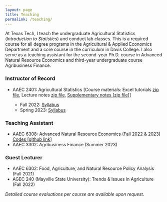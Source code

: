 ```yaml
---
layout: page
title: Teaching
permalink: /teaching/
---
```

At Texas Tech, I teach the undergraduate Agricultural Statistics (*Introduction to Statistics*) and conduct lab classes. This is a required course for all degree programs in the Agricultural & Applied Economics Department and a core course in the curriculum in Davis College. I also serve as a teaching assistant for the second-year Ph.D. course in Advanced Natural Resource Economics and third-year undergraduate course Agribusiness Finance. 

### Instructor of Record<br>
* AAEC 2401: Agricultural Statistics [Course materials: Excel tutorials [zip file](/AAEC%202401%20Excel%20basics%20tutorial.zip), Lecture notes [zip file](https://drive.google.com/file/d/1Tc5J5B58I9RGvWxk6M7FxkVkpjtZIZ6T/view?usp=drive_link), [Supplementary notes [zip file]](https://drive.google.com/file/d/1INle4NswZS4fZQ8Mf7YNjOUysxFO5arz/view?usp=drive_link)] <br> 

    + Fall 2022: [Syllabus](/AAEC2401-001_Syllabus_Fall2022.pdf)
    + Spring 2023: [Syllabus](/AAEC2401-001_Syllabus_Spring2023.pdf)

### Teaching Assistant <br>
* AAEC 6308: Advanced Natural Resource Economics (Fall 2022 & 2023) [Codes [github link]](https://github.com/syedmfuad/aaec6308)
* AAEC 3302: Agribusiness Finance (Summer 2023)

### Guest Lecturer <br> 
* AAEC 6302: Food, Agriculture, and Natural Resource Policy Analysis (Fall 2021)
* AGEC 240 (Mayville State University): Trends & Issues in Agriculture (Fall 2022) <br> 



 *Detailed course evaluations per course are available upon request.*
